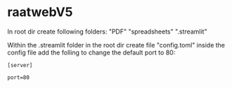 # raatwebV5

In root dir create following folders:
  "PDF"
  "spreadsheets"
  ".streamlit"
 
Within the .streamlit folder in the root dir create file "config.toml"
  inside the config file add the folling to change the default port to 80:
    
    [server]

    port=80
